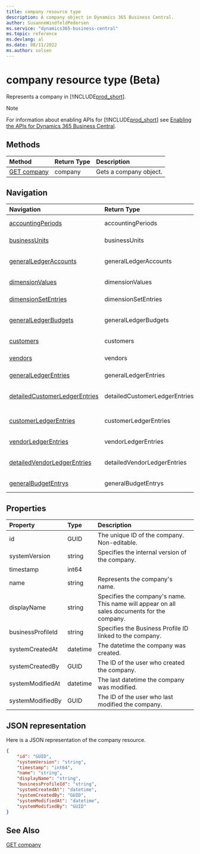 ```yaml
---
title: company resource type
description: A company object in Dynamics 365 Business Central.
author: SusanneWindfeldPedersen
ms.service: "dynamics365-business-central"
ms.topic: reference
ms.devlang: al
ms.date: 08/11/2022
ms.author: solsen
---
```


# company resource type (Beta)

<!-- START>DO_NOT_EDIT -->
<!-- IMPORTANT:Do not edit any of the content between here and the END>DO_NOT_EDIT. -->
Represents a company in [!INCLUDE[prod_short](../../../includes/prod_short.md)].

> [!NOTE]
> For information about enabling APIs for [!INCLUDE[prod_short](../../../includes/prod_short.md)] see [Enabling the APIs for Dynamics 365 Business Central](../../../api-reference/v2.0/enabling-apis-for-dynamics-nav.md).

## Methods

| Method | Return Type|Description |
|:--------------------|:-----------|:-------------------------|
|[GET company](../api/dynamics_company_get.md)|company|Gets a company object.|


## Navigation

| Navigation |Return Type| Description |
|:----------|:----------|:-----------------|
|[accountingPeriods](dynamics_accountingperiod.md)|accountingPeriods |Gets the accountingperiods of the company.|
|[businessUnits](dynamics_businessunit.md)|businessUnits |Gets the businessunits of the company.|
|[generalLedgerAccounts](dynamics_generalledgeraccount.md)|generalLedgerAccounts |Gets the generalledgeraccounts of the company.|
|[dimensionValues](dynamics_dimensionvalue.md)|dimensionValues |Gets the dimensionvalues of the company.|
|[dimensionSetEntries](dynamics_dimensionsetentry.md)|dimensionSetEntries |Gets the dimensionsetentries of the company.|
|[generalLedgerBudgets](dynamics_generalledgerbudgets.md)|generalLedgerBudgets |Gets the generalledgerbudgets of the company.|
|[customers](dynamics_customer.md)|customers |Gets the customers of the company.|
|[vendors](dynamics_vendor.md)|vendors |Gets the vendors of the company.|
|[generalLedgerEntries](dynamics_generalledgerentry.md)|generalLedgerEntries |Gets the generalledgerentries of the company.|
|[detailedCustomerLedgerEntries](dynamics_detailedcustomerledgerentry.md)|detailedCustomerLedgerEntries |Gets the detailedcustomerledgerentries of the company.|
|[customerLedgerEntries](dynamics_customerledgerentry.md)|customerLedgerEntries |Gets the customerledgerentries of the company.|
|[vendorLedgerEntries](dynamics_vendorledgerentry.md)|vendorLedgerEntries |Gets the vendorledgerentries of the company.|
|[detailedVendorLedgerEntries](dynamics_detailedvendorledgerentry.md)|detailedVendorLedgerEntries |Gets the detailedvendorledgerentries of the company.|
|[generalBudgetEntrys](dynamics_generalbudgetentry.md)|generalBudgetEntrys |Gets the generalbudgetentrys of the company.|

## Properties

| Property           | Type   |Description     |
|:-------------------|:-------|:---------------|
|id|GUID|The unique ID of the company. Non-editable.|
|systemVersion|string|Specifies the internal version of the company.|
|timestamp|int64||
|name|string|Represents the company's name.|
|displayName|string|Specifies the company's name. This name will appear on all sales documents for the company.|
|businessProfileId|string|Specifies the Business Profile ID linked to the company.|
|systemCreatedAt|datetime|The datetime the company was created.|
|systemCreatedBy|GUID|The ID of the user who created the company.|
|systemModifiedAt|datetime|The last datetime the company was modified.|
|systemModifiedBy|GUID|The ID of the user who last modified the company.|

## JSON representation

Here is a JSON representation of the company resource.


```json
{
    "id": "GUID",
    "systemVersion": "string",
    "timestamp": "int64",
    "name": "string",
    "displayName": "string",
    "businessProfileId": "string",
    "systemCreatedAt": "datetime",
    "systemCreatedBy": "GUID",
    "systemModifiedAt": "datetime",
    "systemModifiedBy": "GUID"
}
```
<!-- IMPORTANT: END>DO_NOT_EDIT -->

## See Also
[GET company](../api/dynamics_company_get.md)
